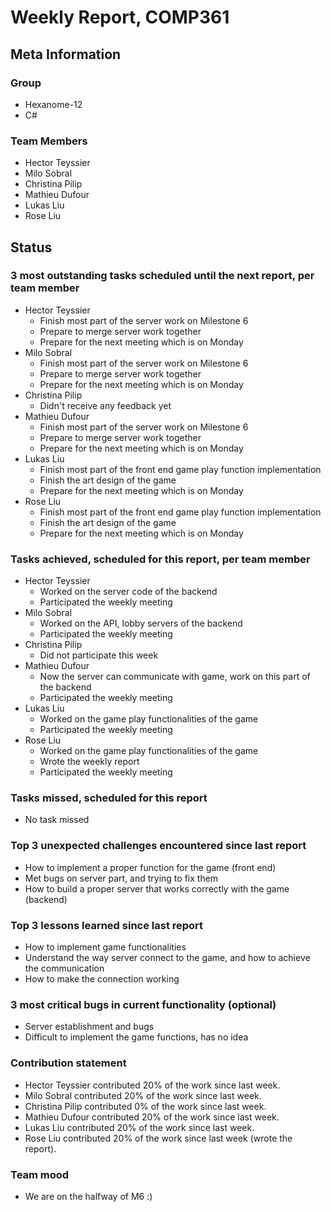 # Weekly Report, COMP361

## Meta Information

### Group

 * Hexanome-12
 * C#

### Team Members
 * Hector Teyssier
 * Milo Sobral
 * Christina Pilip
 * Mathieu Dufour
 * Lukas Liu
 * Rose Liu

## Status

### 3 most outstanding tasks scheduled until the next report, per team member

* Hector Teyssier
  * Finish most part of the server work on Milestone 6
  * Prepare to merge server work together
  * Prepare for the next meeting which is on Monday
* Milo Sobral
  * Finish most part of the server work on Milestone 6
  * Prepare to merge server work together
  * Prepare for the next meeting which is on Monday
* Christina Pilip
  * Didn't receive any feedback yet
* Mathieu Dufour
  * Finish most part of the server work on Milestone 6
  * Prepare to merge server work together
  * Prepare for the next meeting which is on Monday
* Lukas Liu
  * Finish most part of the front end game play function implementation
  * Finish the art design of the game
  * Prepare for the next meeting which is on Monday
* Rose Liu
  * Finish most part of the front end game play function implementation
  * Finish the art design of the game
  * Prepare for the next meeting which is on Monday

### Tasks achieved, scheduled for this report, per team member

* Hector Teyssier
  * Worked on the server code of the backend
  * Participated the weekly meeting
* Milo Sobral
  * Worked on the API, lobby servers of the backend
  * Participated the weekly meeting
* Christina Pilip
  * Did not participate this week
* Mathieu Dufour
  * Now the server can communicate with game, work on this part of the backend
  * Participated the weekly meeting
* Lukas Liu
  * Worked on the game play functionalities of the game
  * Participated the weekly meeting
* Rose Liu
  * Worked on the game play functionalities of the game
  * Wrote the weekly report
  * Participated the weekly meeting

### Tasks missed, scheduled for this report
 * No task missed

### Top 3 unexpected challenges encountered since last report
 * How to implement a proper function for the game (front end)
 * Met bugs on server part, and trying to fix them
 * How to build a proper server that works correctly with the game (backend)
### Top 3 lessons learned since last report
 * How to implement game functionalities
 * Understand the way server connect to the game, and how to achieve the communication
 * How to make the connection working

### 3 most critical bugs in current functionality (optional)
 * Server establishment and bugs
 * Difficult to implement the game functions, has no idea

### Contribution statement

 * Hector Teyssier contributed 20% of the work since last week.
 * Milo Sobral contributed 20% of the work since last week.
 * Christina Pilip contributed 0% of the work since last week.
 * Mathieu Dufour contributed 20% of the work since last week.
 * Lukas Liu contributed 20% of the work since last week.
 * Rose Liu contributed 20% of the work since last week (wrote the report).

### Team mood
 * We are on the halfway of M6 :)
